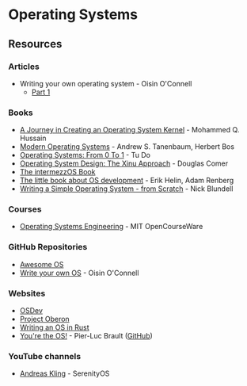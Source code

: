 # Operating Systems

## Resources

### Articles

* Writing your own operating system - Oisin O'Connell
  * [Part 1](https://o-oconnell.github.io/2023/01/12/p1os.html)

### Books

* [A Journey in Creating an Operating System Kernel](https://539kernel.com/) - Mohammed Q. Hussain
* [Modern Operating Systems](https://csc-knu.github.io/sys-prog/books/Andrew%20S.%20Tanenbaum%20-%20Modern%20Operating%20Systems.pdf) - Andrew S. Tanenbaum, Herbert Bos
* [Operating Systems: From 0 To 1](https://github.com/tuhdo/os01) - Tu Do
* [Operating System Design: The Xinu Approach](https://www.amazon.co.uk/Operating-System-Design-Approach-Second-ebook/dp/B00UVB2YA2) - Douglas Comer
* [The intermezzOS Book](https://intermezzos.github.io/book/)
* [The little book about OS development](https://littleosbook.github.io/) - Erik Helin, Adam Renberg
* [Writing a Simple Operating System - from Scratch](https://www.cs.bham.ac.uk/\~exr/lectures/opsys/10\_11/lectures/os-dev.pdf) - Nick Blundell

### Courses

* [Operating Systems Engineering](https://ocw.mit.edu/courses/6-828-operating-system-engineering-fall-2012/) - MIT OpenCourseWare

### GitHub Repositories

* [Awesome OS](https://github.com/jubalh/awesome-os)
* [Write your own OS](https://github.com/o-oconnell/writeyourownos) - Oisin O'Connell

### Websites

* [OSDev](https://wiki.osdev.org/Main\_Page)
* [Project Oberon](https://www.projectoberon.com/)
* [Writing an OS in Rust](https://os.phil-opp.com/)
* [You're the OS!](https://plbrault.github.io/youre-the-os/) - Pier-Luc Brault ([GitHub](https://github.com/plbrault/youre-the-os))

### YouTube channels

* [Andreas Kling](https://www.youtube.com/c/AndreasKling/videos) - SerenityOS
